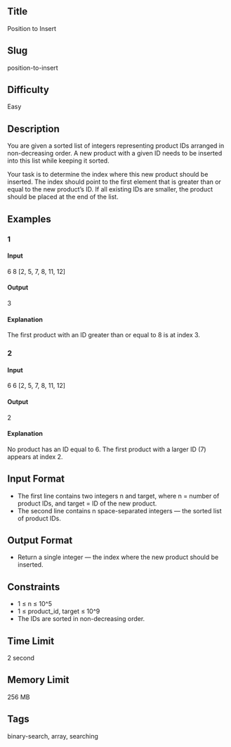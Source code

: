 ## Title

Position to Insert

## Slug

position-to-insert

## Difficulty

Easy

## Description

You are given a sorted list of integers representing product IDs arranged in non-decreasing order.
A new product with a given ID needs to be inserted into this list while keeping it sorted.

Your task is to determine the index where this new product should be inserted.
The index should point to the first element that is greater than or equal to the new product’s ID.
If all existing IDs are smaller, the product should be placed at the end of the list.


## Examples

### 1

#### Input

6 8
[2, 5, 7, 8, 11, 12]


#### Output

3

#### Explanation

The first product with an ID greater than or equal to 8 is at index 3.

### 2

#### Input

6 6
[2, 5, 7, 8, 11, 12]

#### Output

2

#### Explanation

No product has an ID equal to 6.
The first product with a larger ID (7) appears at index 2.

## Input Format

- The first line contains two integers n and target, where n = number of product IDs, and target = ID of the new product.
- The second line contains n space-separated integers — the sorted list of product IDs.

## Output Format

- Return a single integer — the index where the new product should be inserted.



## Constraints

- 1 ≤ n ≤ 10^5
- 1 ≤ product_id, target ≤ 10^9
- The IDs are sorted in non-decreasing order.

## Time Limit

2 second

## Memory Limit

256 MB

## Tags

binary-search, array, searching
